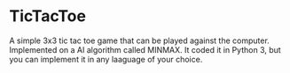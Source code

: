 # TicTacToe
A simple 3x3 tic tac toe game that can be played against the computer.
Implemented on a AI algorithm called MINMAX.
It coded it in Python 3, but you can implement it in any laaguage of your choice.
